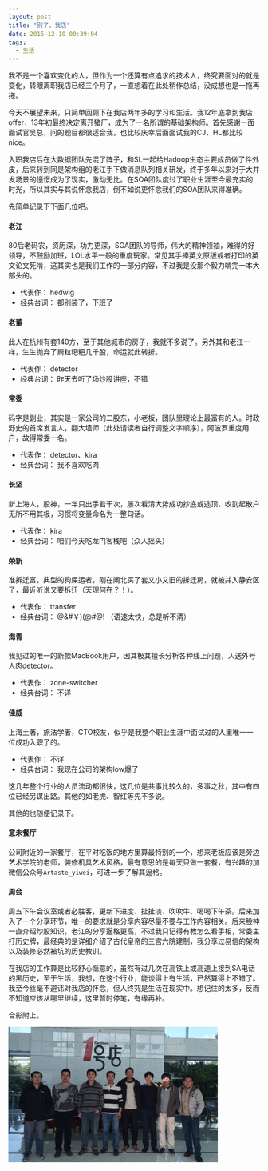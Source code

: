 ```yaml
---
layout: post
title: "别了，我店"
date: 2015-12-10 00:39:04
tags:
  - 生活
---
```


我不是一个喜欢变化的人，但作为一个还算有点追求的技术人，终究要面对的就是变化，转眼离职我店已经三个月了，一直想着在此处稍作总结，没成想也是一拖再拖。

今天不展望未来，只简单回顾下在我店两年多的学习和生活。我12年底拿到我店offer，13年初最终决定离开猪厂，成为了一名所谓的基础架构师。首先感谢一面面试官吴总，问的题目都很适合我，也比较庆幸后面面试我的CJ、HL都比较nice。

入职我店后在大数据团队先混了阵子，和SL一起给Hadoop生态主要成员做了件外皮，后来转到同是架构组的老江手下做消息队列相关研发，终于多年以来对于大并发场景的憧憬成为了现实，激动无比。在SOA团队度过了职业生涯至今最充实的时光，所以其实与其说怀念我店，倒不如说更怀念我们的SOA团队来得准确。

先简单记录下下面几位吧。

#### 老江
80后老码农，资历深，功力更深，SOA团队的导师，伟大的精神领袖，难得的好领导，不鼓励加班，LOL水平一般的重度玩家。常见其手捧英文原版或者打印的英文论文死啃，这其实也是我们工作的一部分内容，不过我是没那个毅力啃完一本大部头的。

* 代表作： hedwig
* 经典台词： 都别装了，下班了

#### 老董
此人在杭州有套140方，至于其他城市的房子，我就不多说了。另外其和老江一样，生生抛弃了屙粒粑粑几千股，命运就此转折。

* 代表作： detector
* 经典台词： 昨天去听了场炒股讲座，不错

#### 常委
码字是副业，其实是一家公司的二股东，小老板，团队里理论上最富有的人。时政野史的首席发言人，翻大墙师（此处请读者自行调整文字顺序），阿波罗重度用户，故得常委一名。

* 代表作： detector、kira
* 经典台词： 我不喜欢吃肉

#### 长坚
新上海人，股神，一年只出手若干次，屡次看清大势成功抄底或逃顶，收割起散户无所不用其极，习惯将变量命名为一整句话。

* 代表作： kira
* 经典台词： 咱们今天吃龙门客栈吧（众人摇头）

#### 荣新
准拆迁富，典型的狗屎运者，刚在闸北买了套又小又旧的拆迁房，就被并入静安区了，最近听说又要拆迁（天理何在？！）。

* 代表作： transfer
* 经典台词： @&#￥)(@#@! （语速太快，总是听不清）

#### 海青
我见过的唯一的新款MacBook用户，因其极其擅长分析各种线上问题，人送外号人肉detector。

* 代表作： zone-switcher
* 经典台词： 不详

#### 佳威
上海土著，旅法学者，CTO校友，似乎是我整个职业生涯中面试过的人里唯一一位成功入职了的。

* 代表作： 不详
* 经典台词： 我现在公司的架构low爆了

这几年整个行业的人员流动都很快，这几位是共事比较久的，多事之秋，其中有四位已经另谋出路。其他的如老虎、智红等先不多说。

其他的也随便记录下。

#### 意未餐厅
公司附近的一家餐厅，在平时吃饭的地方里算最特别的一个，想来老板应该是旁边艺术学院的老师，装修机具艺术风格，最有意思的是每天只做一套餐，有兴趣的加微信公众号`Artaste_yiwei`，可进一步了解其逼格。

#### 周会
周五下午会议室或者必胜客，更新下进度、扯扯淡、吹吹牛、喝喝下午茶。后来加入了一个分享环节，唯一的要求就是分享内容尽量不要与工作内容相关。后来股神一直介绍炒股知识，老江的分享逼格更高，不过我只记得有教怎么看手相，常委主打历史牌，最经典的是详细介绍了古代皇帝的三宫六院建制，我分享过易信的架构以及装修必然被坑的历史教训。

在我店的工作算是比较舒心惬意的，虽然有过几次在高铁上或高速上接到SA电话的黑历史，至于生活，我想，在这个行业，能谈得上有生活，已然算得上不错了。我至今丝毫不避讳对我店的怀念，但人终究是生活在现实中。想记住的太多，反而不知道应该从哪里继续，这里暂时停笔，有缘再补。

合影附上。

![1号店的伙计们！](/images/yhd_workmates.png)
